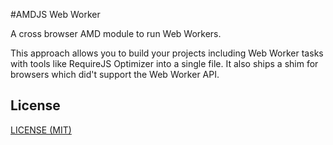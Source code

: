 #AMDJS Web Worker

A cross browser AMD module to run Web Workers.

This approach allows you to build your projects including Web Worker tasks with tools like RequireJS Optimizer into a single file. It also ships a shim for browsers which did't support the Web Worker API.

## License

[LICENSE (MIT)](LICENSE)
